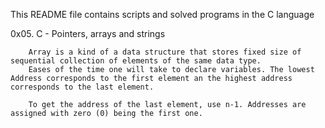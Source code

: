 This README file contains scripts and solved programs in the C language




0x05. C - Pointers, arrays and strings

		Array is a kind of a data structure that stores fixed size of sequential collection of elements of the same data type.
		Eases of the time one will take to declare variables. The lowest Address corresponds to the first element an the highest address corresponds to the last element.

		To get the address of the last element, use n-1. Addresses are assigned with zero (0) being the first one.


